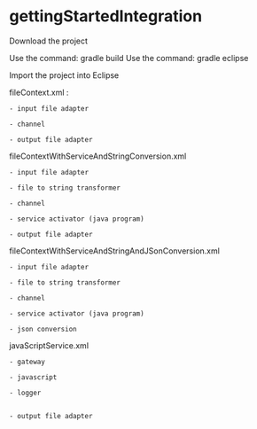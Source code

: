 # gettingStartedIntegration

Download the project

Use the command: gradle build
Use the command: gradle eclipse

Import the project into Eclipse

fileContext.xml :

	- input file adapter

	- channel

	- output file adapter
	
fileContextWithServiceAndStringConversion.xml

	- input file adapter

	- file to string transformer

	- channel

	- service activator (java program)

	- output file adapter
	
fileContextWithServiceAndStringAndJSonConversion.xml

	- input file adapter
	
	- file to string transformer

	- channel
	
	- service activator (java program)
	
	- json conversion

javaScriptService.xml

	- gateway
	
	- javascript
	
	- logger
	
	
	- output file adapter
	

	
